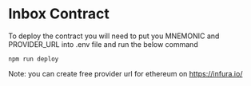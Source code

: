 # Inbox Contract
To deploy the contract you will need to put you MNEMONIC and PROVIDER_URL into .env file and run the below command

    npm run deploy

Note: you can create free provider url  for ethereum on https://infura.io/